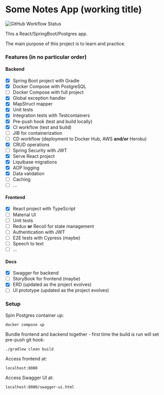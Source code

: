 # Some Notes App (working title)

![GitHub Workflow Status](https://img.shields.io/github/workflow/status/harluss/react-springboot-postgres-notes-app/Continuous%20Integration?logo=GitHub)

This a React/SpringBoot/Postgres app.

The main purpose of this project is to learn and practice.

### Features (in no particular order)

#### Backend
- [x] Spring Boot project with Gradle
- [x] Docker Compose with PostgreSQL
- [ ] Docker Compose with full project
- [x] Global exception handler
- [x] MapStruct mapper
- [x] Unit tests
- [x] Integration tests with Testcontainers
- [x] Pre-push hook (test and build locally)
- [x] CI workflow (test and build)
- [ ] JIB for containerization
- [ ] CD workflow (deployment to Docker Hub, AWS **and/or** Heroku)
- [x] CRUD operations
- [ ] Spring Security with JWT
- [x] Serve React project
- [x] Liquibase migrations
- [x] AOP logging
- [x] Data validation
- [ ] Caching
- [ ] ...

#### Frontend
- [x] React project with TypeScript
- [ ] Material UI
- [ ] Unit tests
- [ ] Redux **or** Recoil for state management
- [ ] Authentication with JWT
- [ ] E2E tests with Cypress (maybe)
- [ ] Speech to text
- [ ] ...

#### Docs
- [x] Swagger for backend
- [ ] StoryBook for frontend (maybe)
- [x] ERD (updated as the project evolves)
- [ ] UI prototype (updated as the project evolves)

### Setup
Spin Postgres container up:
```
docker compose up
```
Bundle frontend and backend together - first time the build is run will set pre-push git hook:
```
./gradlew clean build
```
Access frontend at:
```
localhost:8080
```
Access Swagger UI at:
```
localhost:8080/swagger-ui.html
```
